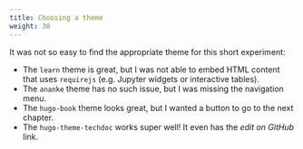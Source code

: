 ```yaml
---
title: Choosing a theme
weight: 30
---
```


It was not so easy to find the appropriate theme for this short experiment:
- The `learn` theme is great, but I was not able to embed HTML content that uses `requirejs` (e.g. Jupyter widgets or interactive tables).
- The `ananke` theme has no such issue, but I was missing the navigation menu.
- The `hugo-book` theme looks great, but I wanted a button to go to the next chapter.
- The `hugo-theme-techdoc` works super well! It even has the _edit on GitHub_ link.
